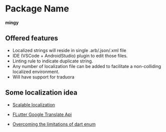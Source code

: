 # Package Name
**mingy**

## Offered features
- Localized strings will reside in single .arb/.json/.xml file
- IDE (VSCode + AndroidStudio) plugin to edit those files.
- Linting rule to indicate duplicate string.
- Any number of localization file can be added to facilitate a 
  non-colliding localized environment.
- Will have support for traduora

## Some localization idea

-  [Scalable localization](https://theroutingcompany.com/newsroom/a-scalable-approach-to-localization-for-flutter)

- [FLutter Google Translate Api](https://medium.flutterdevs.com/multi-language-translator-in-flutter-14b927a0e777)

- [Overcoming the limitations of dart enum](https://ra9r.medium.com/overcoming-the-limitations-of-dart-enum-8866df8a1c47)